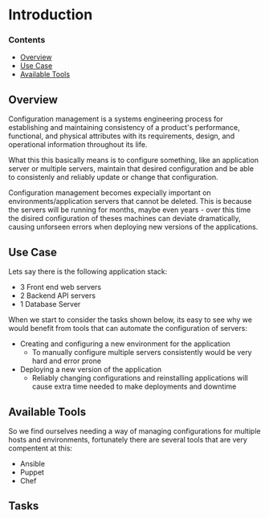 # Introduction
<!--TOC_START-->
### Contents
- [Overview](#overview)
- [Use Case](#use-case)
- [Available Tools](#available-tools)

<!--TOC_END-->
## Overview
Configuration management is a systems engineering process for establishing and maintaining consistency of a product's performance, functional, and physical attributes with its requirements, design, and operational information throughout its life.

What this this basically means is to configure something, like an application server or multiple servers, maintain that desired configuration and be able to consistenly and reliably update or change that configuration.

Configuration management becomes expecially important on environments/application servers that cannot be deleted.
This is because the servers will be running for months, maybe even years - over this time the disired configuration of theses machines can deviate dramatically, causing unforseen errors when deploying new versions of the applications.

## Use Case
Lets say there is the following application stack:
- 3 Front end web servers
- 2 Backend API servers
- 1 Database Server

When we start to consider the tasks shown below, its easy to see why we would benefit from tools that can automate the configuration of servers:
- Creating and configuring a new environment for the application
    - To manually configure multiple servers consistently would be very hard and error prone
- Deploying a new version of the application
    - Reliably changing configurations and reinstalling applications will cause extra time needed to make deployments and downtime

## Available Tools
So we find ourselves needing a way of managing configurations for multiple hosts and environments, fortunately there are several tools that are very compentent at this:
- Ansible
- Puppet
- Chef

## Tasks

